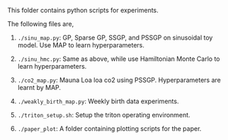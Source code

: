 This folder contains python scripts for experiments.

The following files are,

1. `./sinu_map.py`: GP, Sparse GP, SSGP, and PSSGP on sinusoidal toy model. Use MAP to learn hyperparameters.

2. `./sinu_hmc.py`: Same as above, while use Hamiltonian Monte Carlo to learn hyperparameters.

3. `./co2_map.py`: Mauna Loa loa co2 using PSSGP. Hyperparameters are learnt by MAP.

4. `./weakly_birth_map.py`: Weekly birth data experiments.
   
5. `./triton_setup.sh`: Setup the triton operating environment. 

6. `./paper_plot`: A folder containing plotting scripts for the paper.